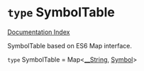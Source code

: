 # `type` SymbolTable

[Documentation Index](../README.md)

SymbolTable based on ES6 Map interface.

`type` SymbolTable = Map\<[\_\_String](../private.type.__String/README.md), [Symbol](../private.interface.Symbol/README.md)>